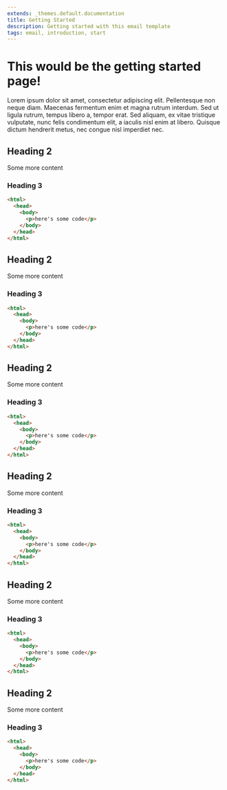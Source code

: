 ```yaml
---
extends: _themes.default.documentation
title: Getting Started
description: Getting started with this email template
tags: email, introduction, start
---
```


# This would be the getting started page!

Lorem ipsum dolor sit amet, consectetur adipiscing elit. Pellentesque non neque diam. Maecenas fermentum enim et magna rutrum interdum. Sed ut ligula rutrum, tempus libero a, tempor erat. Sed aliquam, ex vitae tristique vulputate, nunc felis condimentum elit, a iaculis nisl enim at libero. Quisque dictum hendrerit metus, nec congue nisl imperdiet nec.

## Heading 2

Some more content

### Heading 3

```html
<html>
  <head>
    <body>
      <p>here's some code</p>
    </body>
  </head>
</html>
```

## Heading 2

Some more content

### Heading 3

```html
<html>
  <head>
    <body>
      <p>here's some code</p>
    </body>
  </head>
</html>
```

## Heading 2

Some more content

### Heading 3

```html
<html>
  <head>
    <body>
      <p>here's some code</p>
    </body>
  </head>
</html>
```

## Heading 2

Some more content

### Heading 3

```html
<html>
  <head>
    <body>
      <p>here's some code</p>
    </body>
  </head>
</html>
```

## Heading 2

Some more content

### Heading 3

```html
<html>
  <head>
    <body>
      <p>here's some code</p>
    </body>
  </head>
</html>
```

## Heading 2

Some more content

### Heading 3

```html
<html>
  <head>
    <body>
      <p>here's some code</p>
    </body>
  </head>
</html>
```
